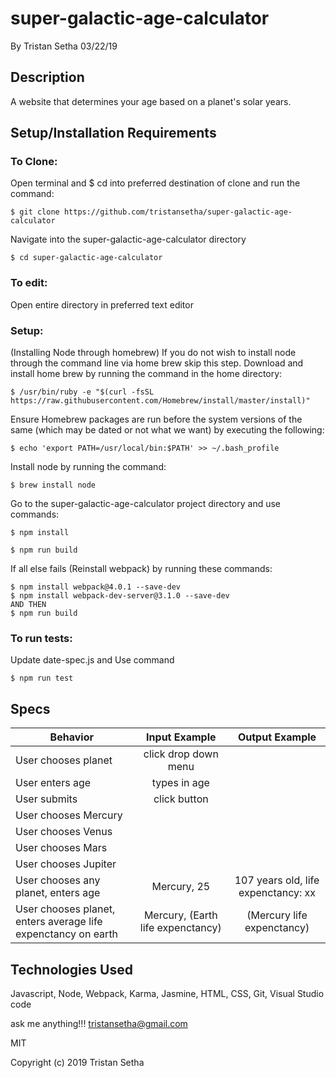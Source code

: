 # super-galactic-age-calculator

By Tristan Setha 03/22/19

## Description
A website that determines your age based on a planet's solar years.

## Setup/Installation Requirements

### To Clone:
Open terminal and $ cd into preferred destination of clone
and run the command:
```
$ git clone https://github.com/tristansetha/super-galactic-age-calculator
```
Navigate into the super-galactic-age-calculator directory
```
$ cd super-galactic-age-calculator
```
### To edit: 
Open entire directory in preferred text editor

### Setup:
(Installing Node through homebrew)
If you do not wish to install node through the command line via home brew skip this step.
Download and install home brew by running the command in the home directory: 
```
$ /usr/bin/ruby -e "$(curl -fsSL https://raw.githubusercontent.com/Homebrew/install/master/install)"
```
Ensure Homebrew packages are run before the system versions of the same (which may be dated or not what we want) by executing the following:
```
$ echo 'export PATH=/usr/local/bin:$PATH' >> ~/.bash_profile
```
Install node by running the command:
```
$ brew install node
```

Go to the super-galactic-age-calculator project directory and use commands:
```
$ npm install
```
```
$ npm run build
```
If all else fails (Reinstall webpack) by running these commands:
```
$ npm install webpack@4.0.1 --save-dev
$ npm install webpack-dev-server@3.1.0 --save-dev
AND THEN 
$ npm run build
```

### To run tests:
Update date-spec.js and
Use command
```
$ npm run test
```

## Specs

|   Behavior                          | Input Example | Output Example |
| ------------------------------------|:-------------:| :-------------:|
| User chooses planet | click drop down menu |   |
| User enters age | types in age |  |
| User submits | click button | |
| User chooses Mercury | | |
| User chooses Venus |  |  | 
| User chooses Mars | | |
| User chooses Jupiter |  | |
| User chooses any planet, enters age | Mercury, 25 | 107 years old, life expenctancy: xx |
| User chooses planet, enters average life expenctancy on earth | Mercury, (Earth life expenctancy) | (Mercury life expenctancy) |


## Technologies Used

Javascript, Node, Webpack, Karma, Jasmine, HTML, CSS, Git, Visual Studio code

ask me anything!!! tristansetha@gmail.com

MIT

Copyright (c) 2019 Tristan Setha